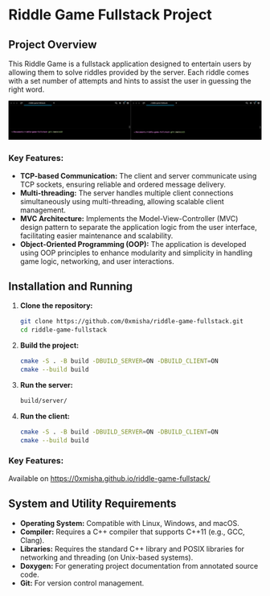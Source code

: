 # Riddle Game Fullstack Project

## Project Overview
This Riddle Game is a fullstack application designed to entertain users by allowing them to solve riddles provided by the server. Each riddle comes with a set number of attempts and hints to assist the user in guessing the right word.

![gameplay](misc/gameplay.gif)


### Key Features:
- **TCP-based Communication:** The client and server communicate using TCP sockets, ensuring reliable and ordered message delivery.
- **Multi-threading:** The server handles multiple client connections simultaneously using multi-threading, allowing scalable client management.
- **MVC Architecture:** Implements the Model-View-Controller (MVC) design pattern to separate the application logic from the user interface, facilitating easier maintenance and scalability.
- **Object-Oriented Programming (OOP):** The application is developed using OOP principles to enhance modularity and simplicity in handling game logic, networking, and user interactions.

## Installation and Running
1. **Clone the repository:**
   ```bash
   git clone https://github.com/0xmisha/riddle-game-fullstack.git
   cd riddle-game-fullstack
    ```
2. **Build the project:**
   ```bash
   cmake -S . -B build -DBUILD_SERVER=ON -DBUILD_CLIENT=ON
   cmake --build build
   ```
3. **Run the server:**
    ```bash
   build/server/
   ```

4. **Run the client:**
    ```bash
   cmake -S . -B build -DBUILD_SERVER=ON -DBUILD_CLIENT=ON
   cmake --build build
   ```

### Key Features:
Available on https://0xmisha.github.io/riddle-game-fullstack/

## System and Utility Requirements
- **Operating System:** Compatible with Linux, Windows, and macOS.
- **Compiler:** Requires a C++ compiler that supports C++11 (e.g., GCC, Clang).
- **Libraries:** Requires the standard C++ library and POSIX libraries for networking and threading (on Unix-based systems).
- **Doxygen:** For generating project documentation from annotated source code.
- **Git:** For version control management.
